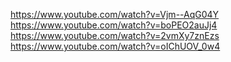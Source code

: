https://www.youtube.com/watch?v=Vjm--AqG04Y
https://www.youtube.com/watch?v=boPEO2auJj4
https://www.youtube.com/watch?v=2vmXy7znEzs
https://www.youtube.com/watch?v=oIChUOV_0w4

